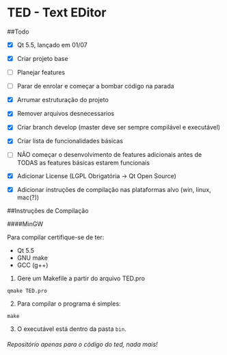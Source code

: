 # TED - Text EDitor

##Todo
- [x] Qt 5.5, lançado em 01/07
- [x] Criar projeto base
- [ ] Planejar features
- [ ] Parar de enrolar e começar a bombar código na parada
- [x] Arrumar estruturação do projeto
- [x] Remover arquivos desnecessarios
- [x] Criar branch develop (master deve ser sempre compilável e executável)
- [x] Criar lista de funcionalidades básicas
- [ ] NÃO começar o desenvolvimento de features adicionais antes de TODAS as features básicas estarem funcionais
- [x] Adicionar License (LGPL Obrigatória -> Qt Open Source)
- [x] Adicionar instruções de compilação nas plataformas alvo (win, linux, mac(?))


##Instruções de Compilação

####MinGW

Para compilar certifique-se de ter:
- Qt 5.5
- GNU make
- GCC (g++)

1. Gere um Makefile a partir do arquivo TED.pro
```
qmake TED.pro
```

2. Para compilar o programa é simples:
```
make
```

3. O executável está dentro da pasta `bin`.


###### Repositório apenas para o código do ted, nada mais!
